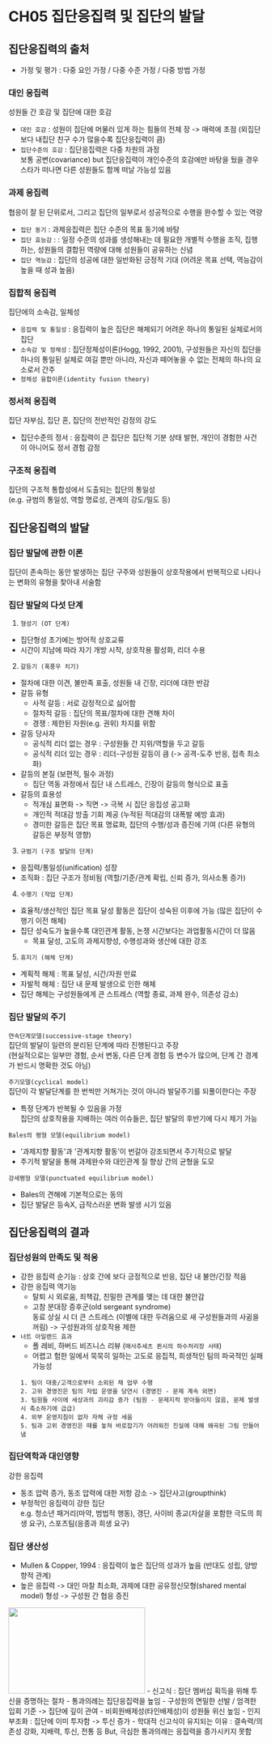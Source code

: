 # CH05 집단응집력 및 집단의 발달
## 집단응집력의 출처
- 가정 및 평가 : 다중 요인 가정 / 다중 수준 가정 / 다중 방법 가정
### 대인 응집력
성원들 간 호감 및 집단에 대한 호감
-  `대인 호감` : 성원이 집단에 머물러 있게 하는 힘들의 전체 장 -> 매력에 초점 (외집단보다 내집단 친구 수가 많을수록 집단응집력이 큼)
- `집단수준의 호감` : 집단응집력은 다중 차원의 과정  
	보통 공변(covariance) but 집단응집력이 개인수준의 호감에만 바탕을 뒀을 경우 스타가 떠나면 다른 성원들도 함께 떠날 가능성 있음
### 과제 응집력
협응이 잘 된 단위로서, 그리고 집단의 일부로서 성공적으로 수행을 완수할 수 있는 역량
- `집단 동기` : 과제응집력은 집단 수준의 목표 동기에 바탕
- `집단 효능감` : : 일정 수준의 성과를 생성해내는 데 필요한 개별적 수행을 조직, 집행하는, 성원들의 결합된 역량에 대해 성원들이 공유하는 신념
- `집단 역능감` : 집단의 성공에 대한 일반화된 긍정적 기대 (어려운 목표 선택, 역능감이 높을 때 성과 높음)
### 집합적 응집력
집단에의 소속감, 일체성
- `응집력 및 통일성` : 응집력이 높은 집단은 해체되기 어려운 하나의 통일된 실체로서의 집단
- `소속감 및 정체성` : 집단정체성이론(Hogg, 1992, 2001), 구성원들은 자신의 집단을 하나의 통일된 실체로 여길 뿐만 아니라, 자신과 떼어놓을 수 없는 전체의 하나의 요소로서 간주
- `정체성 융합이론(identity fusion theory)`
### 정서적 응집력
집단 자부심, 집단 혼, 집단의 전반적인 감정의 강도
- 집단수준의 정서 : 응집력이 큰 집단은 집단적 기분 상태 발현, 개인이 경험한 사건이 아니어도 정서 경험 감정
### 구조적 응집력
집단의 구조적 통합성에서 도출되는 집단의 통일성  
(e.g. 규범의 통일성, 역할 명료성, 관계의 강도/밀도 등)

## 집단응집력의 발달
### 집단 발달에 관한 이론
집단이 존속하는 동안 발생하는 집단 구주와 성원들이 상호작용에서 반복적으로 나타나는 변화의 유형을 찾아내 서술함  

### 집단 발달의 다섯 단계
1. `형성기 (OT 단계)`
- 집단형성 초기에는 방어적 상호교류
- 시간이 지남에 따라 자기 개방 시작, 상호작용 활성화, 리더 수용
2. `갈등기 (폭풍우 치기)`
- 절차에 대한 이견, 불만족 표출, 성원들 내 긴장, 리더에 대한 반감
- 갈등 유형
	- 사적 갈등 : 서로 감정적으로 싫어함
	- 절차적 갈등 : 집단의 목표/절차에 대한 견해 차이
	- 경쟁 : 제한된 자원(e.g. 권위) 차지를 위함
- 갈등 당사자
	- 공식적 리더 없는 경우 : 구성원들 간 지위/역할을 두고 갈등
	- 공식적 리더 있는 경우 : 리더-구성원 갈등이 큼 (-> 공격-도주 반응, 접촉 최소화)
- 갈등의 본질 (보편적, 필수 과정)
	- 집단 역동 과정에서 집단 내 스트레스, 긴장이 갈등의 형식으로 표출
- 갈등의 효용성
	- 적개심 표면화 -> 직면 -> 극복 시 집단 응집성 공고화
	- 개인적 적대감 방출 기회 제공 (누적된 적대감의 대폭발 예방 효과)
	- 경미한 갈등은 집단 목표 명료화, 집단의 수행/성과 증진에 기여 (다른 유형의 갈등은 부정적 영향) 
3. `규범기 (구조 발달의 단계)`
- 응집력/통일성(unification) 성장
- 조직화 : 집단 구조가 정비됨 (역할/기준/관계 확립, 신뢰 증가, 의사소통 증가)
4. `수행기 (작업 단계)`
- 효율적/생산적인 집단 목표 달성 활동은 집단이 성숙된 이후에 가능 (많은 집단이 수행기 이전 해체)
- 집단 성숙도가 높을수록 대인관계 활동, 논쟁 시간보다는 과업활동시간이 더 많음
	- 목표 달성, 고도의 과제지향성, 수행성과와 생산에 대한 강조
5. `휴지기 (해체 단계)`
- 계획적 해체 : 목표 달성, 시간/자원 만료
- 자발적 해체 : 집단 내 문제 발생으로 인한 해체
- 집단 해체는 구성원들에게 큰 스트레스 (역할 종료, 과제 완수, 의존성 감소)

### 집단 발달의 주기
`연속단계모델(successive-stage theory)`  
집단의 발달이 일련의 분리된 단계에 따라 진행된다고 주장  
(현실적으로는 일부만 경험, 순서 변동, 다른 단계 경험 등 변수가 많으며, 단계 간 경계가 반드시 명확한 것도 아님)

`주기모델(cyclical model)`  
집단이 각 발달단계를 한 번씩만 거쳐가는 것이 아니라 발달주기를 되풀이한다는 주장
- 특정 단계가 반복될 수 있음을 가정  
	집단의 상호작용을 지배하는 여러 이슈들은, 집단 발달의 후반기에 다시 제기 가능

`Bales의 평형 모델(equilibrium model)`
- '과제지향 활동'과 '관계지향 활동'이 번갈아 강조되면서 주기적으로 발달
- 주기적 발달을 통해 과제완수와 대인관계 질 향상 간의 균형을 도모

`강세평형 모델(punctuated equilibrium model)`
- Bales의 견해에 기본적으로는 동의
- 집단 발달은 등속X, 급작스러운 변화 발생 시기 있음


## 집단응집력의 결과
### 집단성원의 만족도 및 적응
- 강한 응집력 순기능 : 상호 간에 보다 긍정적으로 반응, 집단 내 불안/긴장 적음
- 강한 응집력 역기능
	- 탈퇴 시 외로움, 죄책감, 친밀한 관계를 맺는 데 대한 불안감
	- 고참 분대장 증후군(old sergeant syndrome)  
	동료 상실 시 더 큰 스트레스 (이별에 대한 두려움으로 새 구성원들과의 사귐을 꺼림) -> 구성원과의 상호작용 제한
- `너트 아일랜드 효과`
	- 폴 레비, 하버드 비즈니스 리뷰 (`매사추세츠 퀸시의 하수처리장 사태`)
	- 어렵고 험한 일에서 묵묵히 일하는 고도로 응집적, 희생적인 팀의 파국적인 실패 가능성
	```
	1. 팀이 대중/고객으로부터 소외된 채 업무 수행
	2. 고위 경영진은 팀의 자립 운영을 당연시 (경영진 - 문제 계속 외면)
	3. 팀원들 사이에 세상과의 괴리감 증가 (팀원 - 문제지적 받아들이지 않음, 문제 발생 시 축소하기에 급급)
	4. 외부 운영지침이 없자 자체 규정 세움
	5. 팀과 고위 경영진은 때를 놓쳐 바로잡기가 어려워진 진실에 대해 왜곡된 그림 만들어냄
	```

### 집단역학과 대인영향
강한 응집력
- 동조 압력 증가, 동조 압력에 대한 저항 감소 -> 집단사고(groupthink)
- 부정적인 응집력이 강한 집단  
	e.g. 청소년 패거리(마약, 범법적 행동), 갱단, 사이비 종교(자살을 포함한 극도의 희생 요구), 스포츠팀(응종과 희생 요구)

### 집단 생산성
- Mullen & Copper, 1994 : 응집력이 높은 집단의 성과가 높음 (반대도 성립, 양방향적 관계)
- 높은 응집력 -> 대인 마찰 최소화, 과제에 대한 공유정신모형(shared mental model) 형성 -> 구성원 간 협응 증진
<img src="https://user-images.githubusercontent.com/112736264/233873299-d083b82b-4de4-4dc2-866e-e6df4c4d3a4b.png" width="270" height="170"/>
- 신고식 : 집단 멤버십 획득을 위해 투신을 증명하는 절차
	- 통과의례는 집단응집력을 높임
		- 구성원의 면밀한 선발 / 엄격한 입회 기준 -> 집단에 깊이 관여
		- 비회원배제성(타인배제성)이 성원들 위신 높임
		- 인지부조화 : 집단에 이미 투자함 -> 투신 증가
	- 학대적 신고식이 유지되는 이유 : 결속력/의존성 강화, 지배력, 투신, 전통 등  
	But, 극심한 통과의례는 응집력을 증가시키지 못함